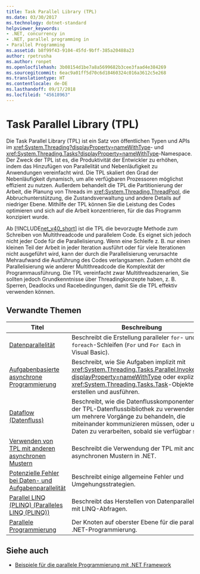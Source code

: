 ```yaml
---
title: Task Parallel Library (TPL)
ms.date: 03/30/2017
ms.technology: dotnet-standard
helpviewer_keywords:
- .NET, concurrency in
- .NET, parallel programming in
- Parallel Programming
ms.assetid: b8f99f43-9104-45fd-9bff-385a20488a23
author: rpetrusha
ms.author: ronpet
ms.openlocfilehash: 3b08154d1be7a8a5699682b3cee3faad4e384269
ms.sourcegitcommit: 6eac9a01ff5d70c6d18460324c016a3612c5e268
ms.translationtype: HT
ms.contentlocale: de-DE
ms.lasthandoff: 09/17/2018
ms.locfileid: "45618963"
---
```

# <a name="task-parallel-library-tpl"></a>Task Parallel Library (TPL)
Die Task Parallel Library (TPL) ist ein Satz von öffentlichen Typen und APIs im <xref:System.Threading?displayProperty=nameWithType>- und <xref:System.Threading.Tasks?displayProperty=nameWithType>-Namespace. Der Zweck der TPL ist es, die Produktivität der Entwickler zu erhöhen, indem das Hinzufügen von Parallelität und Nebenläufigkeit zu Anwendungen vereinfacht wird. Die TPL skaliert den Grad der Nebenläufigkeit dynamisch, um alle verfügbaren Prozessoren möglichst effizient zu nutzen. Außerdem behandelt die TPL die Partitionierung der Arbeit, die Planung von Threads im <xref:System.Threading.ThreadPool>, die Abbruchunterstützung, die Zustandsverwaltung und andere Details auf niedriger Ebene. Mithilfe der TPL können Sie die Leistung des Codes optimieren und sich auf die Arbeit konzentrieren, für die das Programm konzipiert wurde.  
  
 Ab [!INCLUDE[net_v40_short](../../../includes/net-v40-short-md.md)] ist die TPL die bevorzugte Methode zum Schreiben von Multithreadcode und parallelem Code. Es eignet sich jedoch nicht jeder Code für die Parallelisierung. Wenn eine Schleife z. B. nur einen kleinen Teil der Arbeit in jeder Iteration ausführt oder für viele Iterationen nicht ausgeführt wird, kann der durch die Parallelisierung verursachte Mehraufwand die Ausführung des Codes verlangsamen. Zudem erhöht die Parallelisierung wie anderer Multithreadcode die Komplexität der Programmausführung. Die TPL vereinfacht zwar Multithreadszenarien, Sie sollten jedoch Grundkenntnisse über Threadingkonzepte haben, z. B. Sperren, Deadlocks und Racebedingungen, damit Sie die TPL effektiv verwenden können.  
  
## <a name="related-topics"></a>Verwandte Themen  
  
|Titel|Beschreibung |  
|-|-|  
|[Datenparallelität](../../../docs/standard/parallel-programming/data-parallelism-task-parallel-library.md)|Beschreibt die Erstellung paralleler `for`- und `foreach`-Schleifen (`For` und `For Each` in Visual Basic).|  
|[Aufgabenbasierte asynchrone Programmierung](../../../docs/standard/parallel-programming/task-based-asynchronous-programming.md)|Beschreibt, wie Sie Aufgaben implizit mit <xref:System.Threading.Tasks.Parallel.Invoke%2A?displayProperty=nameWithType> oder explizit mit <xref:System.Threading.Tasks.Task>-Objekten erstellen und ausführen.|  
|[Dataflow (Datenfluss)](../../../docs/standard/parallel-programming/dataflow-task-parallel-library.md)|Beschreibt, wie die Datenflusskomponenten in der TPL-Datenflussbibliothek zu verwenden sind, um mehrere Vorgänge zu behandeln, die miteinander kommunizieren müssen, oder um Daten zu verarbeiten, sobald sie verfügbar sind.|  
|[Verwenden von TPL mit anderen asynchronen Mustern](../../../docs/standard/parallel-programming/using-tpl-with-other-asynchronous-patterns.md)|Beschreibt die Verwendung der TPL mit anderen asynchronen Mustern in .NET.|  
|[Potenzielle Fehler bei Daten- und Aufgabenparallelität](../../../docs/standard/parallel-programming/potential-pitfalls-in-data-and-task-parallelism.md)|Beschreibt einige allgemeine Fehler und Umgehungsstrategien.|  
|[Parallel LINQ (PLINQ) (Paralleles LINQ (PLINQ))](../../../docs/standard/parallel-programming/parallel-linq-plinq.md)|Beschreibt das Herstellen von Datenparallelität mit LINQ-Abfragen.|  
|[Parallele Programmierung](../../../docs/standard/parallel-programming/index.md)|Der Knoten auf oberster Ebene für die parallele .NET-Programmierung.|  
  
## <a name="see-also"></a>Siehe auch

- [Beispiele für die parallele Programmierung mit .NET Framework](https://code.msdn.microsoft.com/Samples-for-Parallel-b4b76364)
